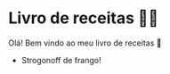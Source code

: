 # Livro de receitas :man_cook:

Olá! Bem vindo ao meu livro de receitas :wave:

- Strogonoff de frango!


